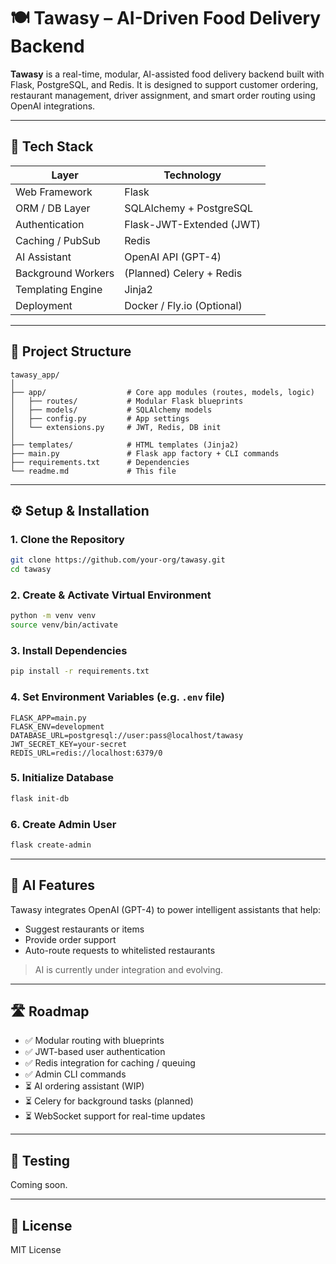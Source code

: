 # 🍽️ Tawasy – AI-Driven Food Delivery Backend

**Tawasy** is a real-time, modular, AI-assisted food delivery backend built with Flask, PostgreSQL, and Redis. It is designed to support customer ordering, restaurant management, driver assignment, and smart order routing using OpenAI integrations.

---

## 🚀 Tech Stack

| Layer              | Technology                     |
|--------------------|-------------------------------|
| Web Framework      | Flask                          |
| ORM / DB Layer     | SQLAlchemy + PostgreSQL        |
| Authentication     | Flask-JWT-Extended (JWT)       |
| Caching / PubSub   | Redis                          |
| AI Assistant       | OpenAI API (GPT-4)             |
| Background Workers | (Planned) Celery + Redis       |
| Templating Engine  | Jinja2                         |
| Deployment         | Docker / Fly.io (Optional)     |

---

## 📁 Project Structure

```
tawasy_app/
│
├── app/                  # Core app modules (routes, models, logic)
│   ├── routes/           # Modular Flask blueprints
│   ├── models/           # SQLAlchemy models
│   ├── config.py         # App settings
│   └── extensions.py     # JWT, Redis, DB init
│
├── templates/            # HTML templates (Jinja2)
├── main.py               # Flask app factory + CLI commands
├── requirements.txt      # Dependencies
└── readme.md             # This file
```

---

## ⚙️ Setup & Installation

### 1. Clone the Repository

```bash
git clone https://github.com/your-org/tawasy.git
cd tawasy
```

### 2. Create & Activate Virtual Environment

```bash
python -m venv venv
source venv/bin/activate
```

### 3. Install Dependencies

```bash
pip install -r requirements.txt
```

### 4. Set Environment Variables (e.g. `.env` file)

```env
FLASK_APP=main.py
FLASK_ENV=development
DATABASE_URL=postgresql://user:pass@localhost/tawasy
JWT_SECRET_KEY=your-secret
REDIS_URL=redis://localhost:6379/0
```

### 5. Initialize Database

```bash
flask init-db
```

### 6. Create Admin User

```bash
flask create-admin
```

---

## 🧠 AI Features

Tawasy integrates OpenAI (GPT-4) to power intelligent assistants that help:
- Suggest restaurants or items
- Provide order support
- Auto-route requests to whitelisted restaurants

> AI is currently under integration and evolving.

---

## 🛣️ Roadmap

- ✅ Modular routing with blueprints
- ✅ JWT-based user authentication
- ✅ Redis integration for caching / queuing
- ✅ Admin CLI commands
- ⏳ AI ordering assistant (WIP)
- ⏳ Celery for background tasks (planned)
- ⏳ WebSocket support for real-time updates

---

## 🧪 Testing

Coming soon.

---

## 📜 License

MIT License